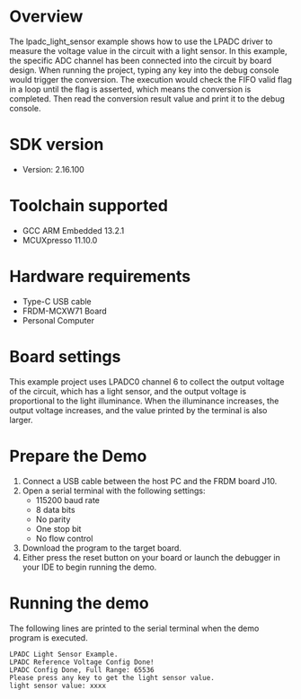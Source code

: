 Overview
========
The lpadc_light_sensor example shows how to use the LPADC driver to measure the voltage value
in the circuit with a light sensor. In this example, the specific ADC channel has been connected
into the circuit by board design. When running the project, typing any key into the debug console
would trigger the conversion. The execution would check the FIFO valid flag in a loop until the flag
is asserted, which means the conversion is completed. Then read the conversion result value and print
it to the debug console.

SDK version
===========
- Version: 2.16.100

Toolchain supported
===================
- GCC ARM Embedded  13.2.1
- MCUXpresso  11.10.0

Hardware requirements
=====================
- Type-C USB cable
- FRDM-MCXW71 Board
- Personal Computer

Board settings
==============
This example project uses LPADC0 channel 6 to collect the output voltage of the circuit,
which has a light sensor, and the output voltage is proportional to the light illuminance.
When the illuminance increases, the output voltage increases, and the value printed by the
terminal is also larger.

Prepare the Demo
================
1.  Connect a USB cable between the host PC and the FRDM board J10.
2.  Open a serial terminal with the following settings:
    - 115200 baud rate
    - 8 data bits
    - No parity
    - One stop bit
    - No flow control
3.  Download the program to the target board.
4.  Either press the reset button on your board or launch the debugger in your IDE to begin running the demo.

Running the demo
================
The following lines are printed to the serial terminal when the demo program is executed.
~~~~~~~~~~~~~~~~~~~~~~~~~~~~~~~~~~~~~~~~~~~~~~~~~~~~~
LPADC Light Sensor Example.
LPADC Reference Voltage Config Done!
LPADC Config Done, Full Range: 65536
Please press any key to get the light sensor value.
light sensor value: xxxx
~~~~~~~~~~~~~~~~~~~~~~~~~~~~~~~~~~~~~~~~~~~~~~~~~~~~~
